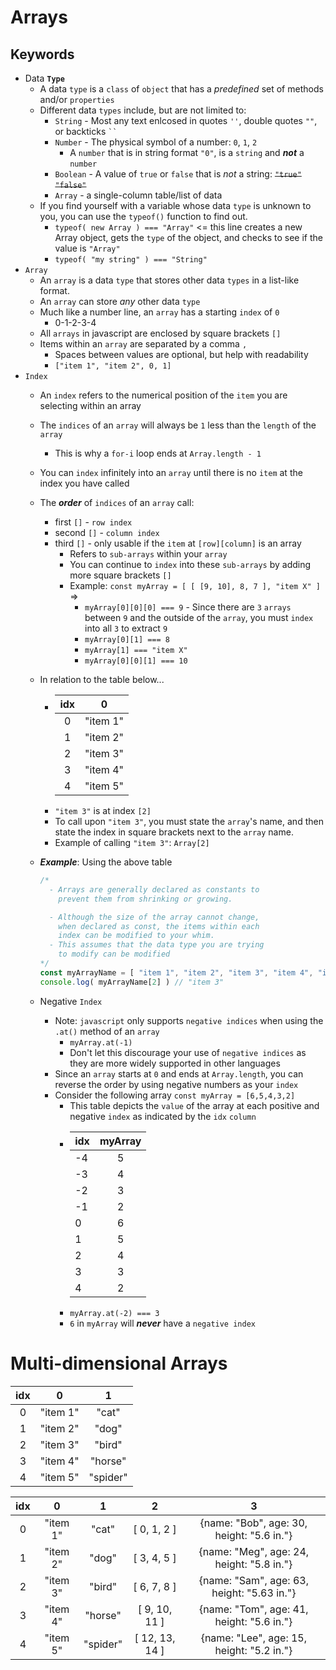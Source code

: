 # Arrays
## Keywords
- Data **`Type`**
  - A data `type` is a `class` of `object` that has a *predefined* set of methods and/or `properties`
  - Different data `types` include, but are not limited to:
    - `String` - Most any text enlcosed in quotes `''`, double quotes `""`, or backticks ` `` `
    - `Number` - The physical symbol of a number: `0`, `1`, `2`
      - A `number` that is in string format `"0"`, is a `string` and ***not*** a `number`
    - `Boolean` - A value of `true` or `false` that is *not* a string: ~~`"true"`~~ ~~`"false"`~~
    - `Array` - a single-column table/list of data
  - If you find yourself with a variable whose data `type` is unknown to you, you can use the `typeof()` function to find out.
    - `typeof( new Array ) === "Array"` <= this line creates a new Array object, gets the `type` of the object, and checks to see if the value is `"Array"`
    - `typeof( "my string" ) === "String"`
- `Array`
  - An `array` is a data `type` that stores other data `types` in a list-like format.
  - An `array` can store *any* other data `type`
  - Much like a number line, an `array` has a starting `index` of `0`
    - 0-1-2-3-4
  - All `arrays` in javascript are enclosed by square brackets `[]`
  - Items within an `array` are separated by a comma `,`
    - Spaces between values are optional, but help with readability
    - `["item 1", "item 2", 0, 1]`
- `Index`
  - An `index` refers to the numerical position of the `item` you are selecting within an array
  - The `indices` of an `array` will always be `1` less than the `length` of the `array`
    - This is why a `for-i` loop ends at `Array.length - 1`
  - You can `index` infinitely into an `array` until there is no `item` at the index you have called
  - The ***order*** of `indices` of an `array` call:
    - first `[]` - `row index`
    - second `[]` - `column index`
    - third `[]` - only usable if the `item` at `[row][column]` is an array
      - Refers to `sub-arrays` within your `array`
      - You can continue to `index` into these `sub-arrays` by adding more square brackets `[]`
      - Example: `const myArray = [ [ [9, 10], 8, 7 ], "item X" ]`  =>
        - `myArray[0][0][0] === 9` - Since there are `3` `arrays` between `9` and the outside of the `array`, you must `index` into all `3` to extract `9`
        - `myArray[0][1] === 8`
        - `myArray[1] === "item X"`
        - `myArray[0][0][1] === 10`
  - In relation to the table below...
    - | idx   | 0           |
      | :---: | :---------: |
      | 0     | "item 1"    |
      | 1     | "item 2"    |
      | 2     | "item 3"    |
      | 3     | "item 4"    |
      | 4     | "item 5"    |
    - `"item 3"` is at index `[2]`
    - To call upon `"item 3"`, you must state the `array`'s name, and then state the index in square brackets next to the `array` name.
    - Example of calling `"item 3"`: `Array[2]`

  - ***Example***: Using the above table
    ```javascript
    /*
      - Arrays are generally declared as constants to
        prevent them from shrinking or growing.

      - Although the size of the array cannot change,
        when declared as const, the items within each
        index can be modified to your whim.
      - This assumes that the data type you are trying
        to modify can be modified
    */
    const myArrayName = [ "item 1", "item 2", "item 3", "item 4", "item 5" ]
    console.log( myArrayName[2] ) // "item 3"

    ```

  - Negative `Index`
    - Note: `javascript` only supports `negative indices` when using the `.at()` method of an `array`
      - `myArray.at(-1)`
      - Don't let this discourage your use of `negative indices` as they are more widely supported in other languages
    - Since an `array` starts at `0` and ends at `Array.length`, you can reverse the order by using negative numbers as your `index`
    - Consider the following array `const myArray = [6,5,4,3,2]`
      - This table depicts the `value` of the array at each positive and negative `index` as indicated by the `idx` `column`
      - | idx | myArray |
        | :---| :---:   |
        | -4  | 5       |
        | -3  | 4       |
        | -2  | 3       |
        | -1  | 2       |
        | 0   | 6       |
        | 1   | 5       |
        | 2   | 4       |
        | 3   | 3       |
        | 4   | 2       |
      - `myArray.at(-2) === 3`
      - `6` in `myArray` will ***never*** have a `negative index`
# Multi-dimensional Arrays

| idx   | 0           | 1           |
| :---: | :---------: | :---------: |
| 0     | "item 1"    | "cat"       |
| 1     | "item 2"    | "dog"       |
| 2     | "item 3"    | "bird"      |
| 3     | "item 4"    | "horse"     |
| 4     | "item 5"    | "spider"    |

| idx   | 0           | 1           | 2              | 3                                          |
| :---: | :---------: | :---------: | :------------: | :-----------------------------------------:|
| 0     | "item 1"    | "cat"       | [ 0, 1, 2 ]    | {name: "Bob", age: 30, height: "5.6 in."}  |
| 1     | "item 2"    | "dog"       | [ 3, 4, 5 ]    | {name: "Meg", age: 24, height: "5.8 in."}  |
| 2     | "item 3"    | "bird"      | [ 6, 7, 8 ]    | {name: "Sam", age: 63, height: "5.63 in."} |
| 3     | "item 4"    | "horse"     | [ 9, 10, 11 ]  | {name: "Tom", age: 41, height: "5.6 in."}  |
| 4     | "item 5"    | "spider"    | [ 12, 13, 14 ] | {name: "Lee", age: 15, height: "5.2 in."}  |
